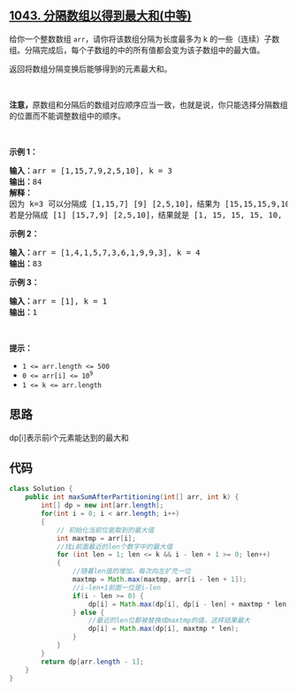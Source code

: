 ## [1043. 分隔数组以得到最大和(中等)](https://leetcode-cn.com/problems/partition-array-for-maximum-sum/)
<div class="notranslate"><p>给你一个整数数组 <code>arr</code>，请你将该数组分隔为长度最多为 k 的一些（连续）子数组。分隔完成后，每个子数组的中的所有值都会变为该子数组中的最大值。</p>

<p>返回将数组分隔变换后能够得到的元素最大和。</p>

<p>&nbsp;</p>

<p><strong>注意，</strong>原数组和分隔后的数组对应顺序应当一致，也就是说，你只能选择分隔数组的位置而不能调整数组中的顺序。</p>

<p>&nbsp;</p>

<p><strong>示例 1：</strong></p>

<pre><strong>输入：</strong>arr = [1,15,7,9,2,5,10], k = 3
<strong>输出：</strong>84
<strong>解释：</strong>
因为 k=3 可以分隔成 [1,15,7] [9] [2,5,10]，结果为 [15,15,15,9,10,10,10]，和为 84，是该数组所有分隔变换后元素总和最大的。
若是分隔成 [1] [15,7,9] [2,5,10]，结果就是 [1, 15, 15, 15, 10, 10, 10] 但这种分隔方式的元素总和（76）小于上一种。 </pre>

<p><strong>示例 2：</strong></p>

<pre><strong>输入：</strong>arr = [1,4,1,5,7,3,6,1,9,9,3], k = 4
<strong>输出：</strong>83
</pre>

<p><strong>示例 3：</strong></p>

<pre><strong>输入：</strong>arr = [1], k = 1
<strong>输出：</strong>1
</pre>

<p>&nbsp;</p>

<p><strong>提示：</strong></p>

<ul>
	<li><code>1 &lt;= arr.length &lt;= 500</code></li>
	<li><code>0 &lt;= arr[i] &lt;= 10<sup>9</sup></code></li>
	<li><code>1 &lt;= k &lt;= arr.length</code></li>
</ul>
</div>

## 思路
dp[i]表示前i个元素能达到的最大和

## 代码
```java
class Solution {
    public int maxSumAfterPartitioning(int[] arr, int k) {
        int[] dp = new int[arr.length];
        for(int i = 0; i < arr.length; i++)
        {
            // 初始化当前位能取到的最大值
            int maxtmp = arr[i];
            //找i前面最近的len个数字中的最大值
            for (int len = 1; len <= k && i - len + 1 >= 0; len++)
            {
                //随着len值的增加，每次向左扩充一位
                maxtmp = Math.max(maxtmp, arr[i - len + 1]);
                //i-len+1前面一位是i-len
                if(i - len >= 0) {
                    dp[i] = Math.max(dp[i], dp[i - len] + maxtmp * len);
                } else {
                    //最近的len位都被替换成maxtmp的值，这样结果最大
                    dp[i] = Math.max(dp[i], maxtmp * len);
                }
            }
        }
        return dp[arr.length - 1];
    }
}
```
